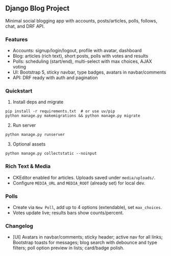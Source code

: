 ## Django Blog Project

Minimal social blogging app with accounts, posts/articles, polls, follows, chat, and DRF API.

### Features
- Accounts: signup/login/logout, profile with avatar, dashboard
- Blog: articles (rich text), short posts, polls with votes and results
- Polls: scheduling (start/end), multi-select with max choices, AJAX voting
- UI: Bootstrap 5, sticky navbar, type badges, avatars in navbar/comments
- API: DRF ready with auth and pagination

### Quickstart
1) Install deps and migrate
```
pip install -r requirements.txt  # or use uv/pip
python manage.py makemigrations && python manage.py migrate
```
2) Run server
```
python manage.py runserver
```
3) Optional assets
```
python manage.py collectstatic --noinput
```

### Rich Text & Media
- CKEditor enabled for articles. Uploads saved under `media/uploads/`.
- Configure `MEDIA_URL` and `MEDIA_ROOT` (already set) for local dev.

### Polls
- Create via `New Poll`, add up to 4 options (extendable), set `max_choices`.
- Votes update live; results bars show counts/percent.

### Changelog
- [UI] Avatars in navbar/comments; sticky header; active nav for all links; Bootstrap toasts for messages; blog search with debounce and type filters; poll option preview in lists; card/badge polish.


